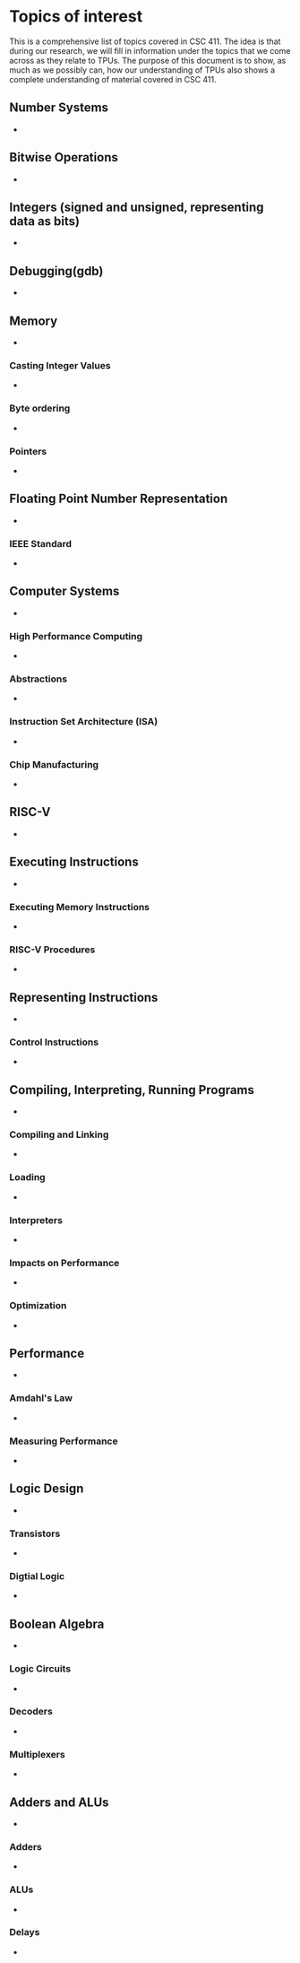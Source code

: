 # Topics of interest
This is a  comprehensive list of topics covered in CSC 411. The idea is that during our research, we will fill in information under the topics that we come across as they relate to TPUs.
The purpose of this document is to show, as much as we possibly can, how our understanding of TPUs also shows a complete understanding of material covered in CSC 411.

## Number Systems
- 
## Bitwise Operations
- 
## Integers (signed and unsigned, representing data as bits)
- 
## Debugging(gdb)
- 
## Memory 
- 
### Casting Integer Values
- 
### Byte ordering
- 
### Pointers
- 
## Floating Point Number Representation
- 
### IEEE Standard
- 
## Computer Systems
- 
### High Performance Computing
- 
### Abstractions
- 
### Instruction Set Architecture (ISA)
- 
### Chip Manufacturing
- 
## RISC-V
- 
## Executing Instructions
- 
### Executing Memory Instructions
- 
### RISC-V Procedures
- 
## Representing Instructions
- 
### Control Instructions
- 
## Compiling, Interpreting, Running Programs
- 
### Compiling and Linking
- 
### Loading
- 
### Interpreters
- 
### Impacts on Performance
- 
### Optimization 
- 
## Performance
- 
### Amdahl's Law
- 
### Measuring Performance
- 
## Logic Design
- 
### Transistors
- 
### Digtial Logic
- 
## Boolean Algebra
- 
### Logic Circuits
- 
### Decoders
- 
### Multiplexers
- 
## Adders and ALUs
- 
### Adders
- 
### ALUs
- 
### Delays
- 
## 

## 

## 

## 

